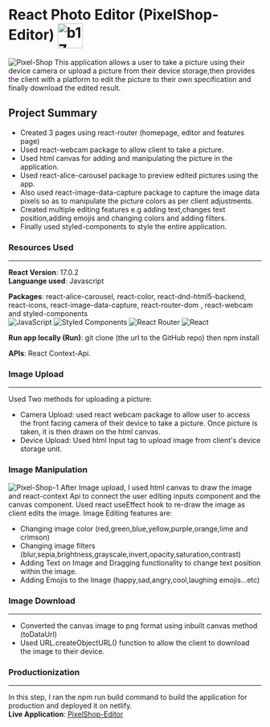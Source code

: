 # React Photo Editor (PixelShop-Editor) <img src="https://i.ibb.co/m8rbYLt/b17.jpg" alt="b17" border="0" width="50px" align="center">
<img src="https://i.ibb.co/B6MsrCq/Pixel-Shop.png" alt="Pixel-Shop" border="0">
This application allows a user to take a picture using their device camera or upload a picture from their device storage,then provides the client with a platform to edit the picture to their own specification and finally download the edited result.

## **Project Summary**
* Created 3 pages using react-router (homepage, editor and features page)
* Used react-webcam package to allow client to take a picture.
* Used html canvas for adding and manipulating the picture in the application.
* Used react-alice-carousel package to preview edited pictures using the app.
* Also used react-image-data-capture package to capture the image data pixels so as to manipulate the picture colors as per client adjustments.
* Created multiple editing features e.g adding text,changes text position,adding emojis and changing colors and adding filters.
* Finally used styled-components to style the entire application.

### **Resources Used**
***
**React Version**: 17.0.2  
**Languange used**: Javascript

**Packages**: react-alice-carousel, react-color, react-dnd-html5-backend, react-icons, react-image-data-capture, react-router-dom , react-webcam and styled-components    
![JavaScript](https://img.shields.io/badge/javascript-%23323330.svg?style=flat&logo=javascript&logoColor=%23F7DF1E) ![Styled Components](https://img.shields.io/badge/styled--components-DB7093?style=flat&logo=styled-components&logoColor=white) ![React Router](https://img.shields.io/badge/React_Router-CA4245?style=flat&logo=react-router&logoColor=white) ![React](https://img.shields.io/badge/react-%2320232a.svg?style=flat&logo=react&logoColor=%2361DAFB)

**Run app locally (Run)**: git clone (the url to the GitHub repo) then  npm install

**APIs**: React Context-Api.

### **Image Upload**
***
Used Two methods for uploading a picture:
* Camera Upload: used react webcam package to allow user to access the front facing camera of their device to take a picture. Once picture is taken, it is then drawn on the html canvas.
* Device Upload: Used html Input tag to upload image from client's device storage unit.

### **Image Manipulation**
<img src="https://i.ibb.co/6H5qv5Y/Pixel-Shop-1.png" alt="Pixel-Shop-1" border="0">
After Image upload, I used html canvas to draw the image and react-context Api to connect the user editing inputs component and the canvas component.  
Used react useEffect hook to re-draw the image as client edits the image.  
Image Editing features are:

* Changing image color (red,green,blue,yellow,purple,orange,lime and crimson)
* Changing image filters (blur,sepia,brightness,grayscale,invert,opacity,saturation,contrast)
* Adding Text on Image and Dragging functionality to change text position within the image.
* Adding Emojis to the Image (happy,sad,angry,cool,laughing emojis...etc)


### **Image Download**
***
* Converted the canvas image to png format using inbuilt canvas method (toDataUrl)
* Used URL.createObjectURL() function to allow the client to download the image to their device.

### **Productionization**
***
In this step, I ran the npm run build command to build the application for production and deployed it on netlify.  
**Live Application**: [PixelShop-Editor](https://pixelshop-editor.netlify.app)
